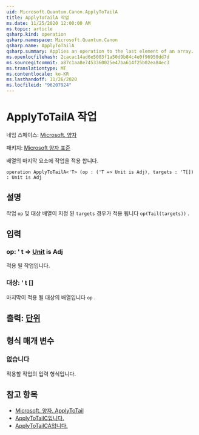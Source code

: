 ```yaml
---
uid: Microsoft.Quantum.Canon.ApplyToTailA
title: ApplyToTailA 작업
ms.date: 11/25/2020 12:00:00 AM
ms.topic: article
qsharp.kind: operation
qsharp.namespace: Microsoft.Quantum.Canon
qsharp.name: ApplyToTailA
qsharp.summary: Applies an operation to the last element of an array.
ms.openlocfilehash: 2cacac14ad6e5003f1a50d9b84c4e0f96950dd7d
ms.sourcegitcommit: a87c1aa8e7453360025e47ba614f25b02ea84ec3
ms.translationtype: MT
ms.contentlocale: ko-KR
ms.lasthandoff: 11/26/2020
ms.locfileid: "96207924"
---
```

# <a name="applytotaila-operation"></a>ApplyToTailA 작업

네임 스페이스: [Microsoft. 양자](xref:Microsoft.Quantum.Canon)

패키지: [Microsoft 양자 표준](https://nuget.org/packages/Microsoft.Quantum.Standard)


배열의 마지막 요소에 작업을 적용 합니다.

```qsharp
operation ApplyToTailA<'T> (op : ('T => Unit is Adj), targets : 'T[]) : Unit is Adj
```


## <a name="description"></a>설명

작업 `op` 및 대상 배열이 지정 된 `targets` 경우가 적용 됩니다 `op(Tail(targets))` .

## <a name="input"></a>입력

### <a name="op--t--unit--is-adj"></a>op: ' t => [Unit](xref:microsoft.quantum.lang-ref.unit)  is Adj

적용 될 작업입니다.


### <a name="targets--t"></a>대상: ' t []

마지막이 적용 될 대상의 배열입니다 `op` .



## <a name="output--unit"></a>출력: [단위](xref:microsoft.quantum.lang-ref.unit)



## <a name="type-parameters"></a>형식 매개 변수

### <a name="t"></a>없습니다

적용할 작업의 입력 형식입니다.

## <a name="see-also"></a>참고 항목

- [Microsoft. 양자. ApplyToTail](xref:Microsoft.Quantum.Canon.ApplyToTail)
- [ApplyToTailC입니다.](xref:Microsoft.Quantum.Canon.ApplyToTailC)
- [ApplyToTailCA입니다.](xref:Microsoft.Quantum.Canon.ApplyToTailCA)